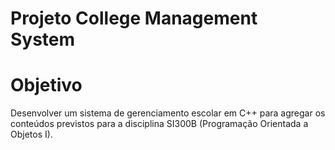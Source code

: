 # Projeto College Management System

# Objetivo
Desenvolver um sistema de gerenciamento escolar em C++ para agregar os conteúdos previstos para a disciplina SI300B (Programação Orientada a Objetos I).